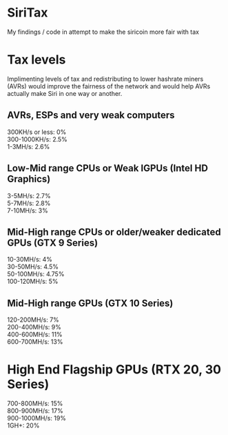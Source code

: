 # SiriTax
My findings / code in attempt to make the siricoin more fair with tax

# Tax levels
Implimenting levels of tax and redistributing to lower hashrate miners (AVRs) would improve the fairness of the network and would help AVRs actually make Siri in one way or another. <br>

## AVRs, ESPs and very weak computers
300KH/s or less: 0% <br>
300-1000KH/s: 2.5% <br>
1-3MH/s: 2.6% <br>

## Low-Mid range CPUs or Weak IGPUs (Intel HD Graphics)
3-5MH/s: 2.7% <br>
5-7MH/s: 2.8% <br>
7-10MH/s: 3% <br>

## Mid-High range CPUs or older/weaker dedicated GPUs (GTX 9 Series)
10-30MH/s: 4% <br>
30-50MH/s: 4.5% <br>
50-100MH/s: 4.75% <br>
100-120MH/s: 5% <br>

## Mid-High range GPUs (GTX 10 Series)
120-200MH/s: 7% <br>
200-400MH/s: 9% <br>
400-600MH/s: 11% <br>
600-700MH/s: 13% <br>

# High End Flagship GPUs (RTX 20, 30 Series)
700-800MH/s: 15% <br>
800-900MH/s: 17% <br>
900-1000MH/s: 19% <br>
1GH+: 20% <br>
